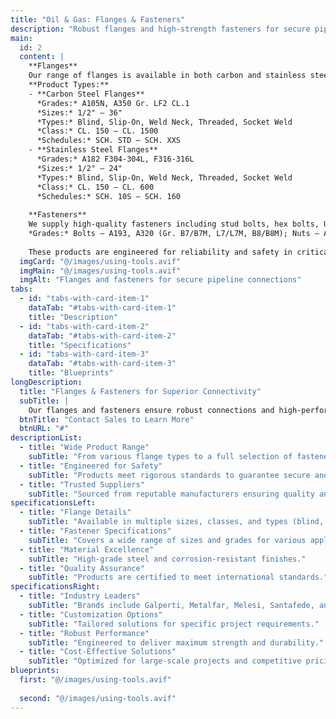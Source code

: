 ```yaml
---
title: "Oil & Gas: Flanges & Fasteners"
description: "Robust flanges and high-strength fasteners for secure pipeline connections."
main:
  id: 2
  content: |
    **Flanges**  
    Our range of flanges is available in both carbon and stainless steel.  
    **Product Types:**  
    - **Carbon Steel Flanges**  
      *Grades:* A105N, A350 Gr. LF2 CL.1  
      *Sizes:* 1/2" – 36"  
      *Types:* Blind, Slip-On, Weld Neck, Threaded, Socket Weld  
      *Class:* CL. 150 – CL. 1500  
      *Schedules:* SCH. STD – SCH. XXS  
    - **Stainless Steel Flanges**  
      *Grades:* A182 F304-304L, F316-316L  
      *Sizes:* 1/2" – 24"  
      *Types:* Blind, Slip-On, Weld Neck, Threaded, Socket Weld  
      *Class:* CL. 150 – CL. 600  
      *Schedules:* SCH. 10S – SCH. 160  
    
    **Fasteners**  
    We supply high-quality fasteners including stud bolts, hex bolts, U-bolts, anchor bolts, eye bolts, nuts, washers, and pipe clamps.  
    *Grades:* Bolts – A193, A320 (Gr. B7/B7M, L7/L7M, B8/B8M); Nuts – A194 (Gr. 2H/2HM, Gr. 7/7M, Gr. 8/8M)
    
    These products are engineered for reliability and safety in critical oil & gas infrastructure.
  imgCard: "@/images/using-tools.avif"
  imgMain: "@/images/using-tools.avif"
  imgAlt: "Flanges and fasteners for secure pipeline connections"
tabs:
  - id: "tabs-with-card-item-1"
    dataTab: "#tabs-with-card-item-1"
    title: "Description"
  - id: "tabs-with-card-item-2"
    dataTab: "#tabs-with-card-item-2"
    title: "Specifications"
  - id: "tabs-with-card-item-3"
    dataTab: "#tabs-with-card-item-3"
    title: "Blueprints"
longDescription:
  title: "Flanges & Fasteners for Superior Connectivity"
  subTitle: |
    Our flanges and fasteners ensure robust connections and high-performance sealing for pipelines and pressure systems in the oil & gas industry.
  btnTitle: "Contact Sales to Learn More"
  btnURL: "#"
descriptionList:
  - title: "Wide Product Range"
    subTitle: "From various flange types to a full selection of fasteners, we have it all."
  - title: "Engineered for Safety"
    subTitle: "Products meet rigorous standards to guarantee secure and reliable connections."
  - title: "Trusted Suppliers"
    subTitle: "Sourced from reputable manufacturers ensuring quality and compliance."
specificationsLeft:
  - title: "Flange Details"
    subTitle: "Available in multiple sizes, classes, and types (blind, slip-on, etc.)."
  - title: "Fastener Specifications"
    subTitle: "Covers a wide range of sizes and grades for various applications."
  - title: "Material Excellence"
    subTitle: "High-grade steel and corrosion-resistant finishes."
  - title: "Quality Assurance"
    subTitle: "Products are certified to meet international standards."
specificationsRight:
  - title: "Industry Leaders"
    subTitle: "Brands include Galperti, Metalfar, Melesi, Santafede, and more."
  - title: "Customization Options"
    subTitle: "Tailored solutions for specific project requirements."
  - title: "Robust Performance"
    subTitle: "Engineered to deliver maximum strength and durability."
  - title: "Cost-Effective Solutions"
    subTitle: "Optimized for large-scale projects and competitive pricing."
blueprints:
  first: "@/images/using-tools.avif"
  
  second: "@/images/using-tools.avif"
---
```

